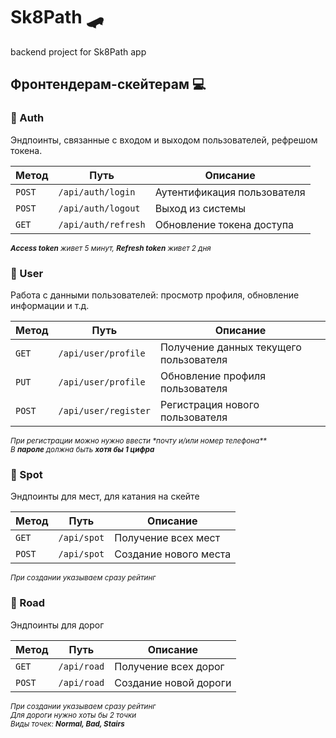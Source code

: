 # Sk8Path 🛹

backend project for Sk8Path app

## Фронтендерам-скейтерам 💻

### 🔐 Auth

Эндпоинты, связанные с входом и выходом пользователей, рефрешом токена.

| Метод  | Путь                | Описание                    |
| ------ | ------------------- | --------------------------- |
| `POST` | `/api/auth/login`   | Аутентификация пользователя |
| `POST` | `/api/auth/logout`  | Выход из системы            |
| `GET`  | `/api/auth/refresh` | Обновление токена доступа   |

<sub>_**Access token** живет 5 минут, **Refresh token** живет 2 дня_</sub>

### 👤 User

Работа с данными пользователей: просмотр профиля, обновление информации и т.д.

| Метод  | Путь                 | Описание                               |
| ------ | -------------------- | -------------------------------------- |
| `GET`  | `/api/user/profile`  | Получение данных текущего пользователя |
| `PUT`  | `/api/user/profile`  | Обновление профиля пользователя        |
| `POST` | `/api/user/register` | Регистрация нового пользователя        |

<sub>_При регистрации можно нужно ввести \*почту и/или номер телефона\*\*_</sub> \
<sub>_В **пароле** должна быть **хотя бы 1 цифра**_</sub>

### 📌 Spot

Эндпоинты для мест, для катания на скейте

| Метод  | Путь        | Описание              |
| ------ | ----------- | --------------------- |
| `GET`  | `/api/spot` | Получение всех мест   |
| `POST` | `/api/spot` | Создание нового места |

<sub>_При создании указываем сразу рейтинг_</sub>

### :blue_car: Road

Эндпоинты для дорог

| Метод  | Путь        | Описание              |
| ------ | ----------- | --------------------- |
| `GET`  | `/api/road` | Получение всех дорог  |
| `POST` | `/api/road` | Создание новой дороги |

<sub>_При создании указываем сразу рейтинг_</sub> \
<sub>_Для дороги нужно хоты бы 2 точки_</sub> \
<sub>_Виды точек: **Normal, Bad, Stairs**_</sub>
